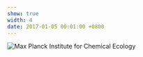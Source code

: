 ```yaml
---
show: true
width: 4
date: 2017-01-05 00:01:00 +0800
---
```


<div> 
<img data-src="{{ 'assets/images/photos/HP_Institute2G_0852m.jpg' | relative_url }}" class="lazy w-100 rounded"  src="{{ '/assets/images/empty_300x200.png' | relative_url }}" data-toggle="tooltip" data-placement="top" title="Max Planck Institute for Chemical Ecology">
   <!--  <div class="card-body">
    <p class="card-text">
      Banner text
    </p> 
  </div> -->
</div>

